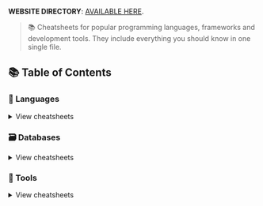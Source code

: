 **WEBSITE DIRECTORY**: [AVAILABLE HERE](https://mackka2k.github.io/index.html).

> 📚 Cheatsheets for popular programming languages, frameworks and development tools. They include everything you should know in one single file.

## 📚 Table of Contents

### 📃 Languages

<details>
<summary>View cheatsheets</summary>

#### Command line interface

- [HTML/CSS]([HTML+CSS]) | -- | [Tailwind.css]([TAILWIND-CSS])
- [JAVASCRIPT]([JAVASCRIPT]) | -- | [TypeScript]([TYPESCRIPT]) - [React.js]([REACT]) - [Node.js]([NODEJS])
- [PHP]([PHP])
- [C++]([C++])
- [C# WINFORMS]([C#-WINFORMS])
- [JAVA]([JAVA])



</details>


### 🗃️ Databases

<details>
<summary>View cheatsheets</summary>

#### SQL

- [MySQL](databases/mysql.sh)

  </details>

### 🔧 Tools

<details>
<summary>View cheatsheets</summary>

#### Development

- [Bash](languages/bash.sh)
- [Emmet](tools/emmet.md)
- [Git](tools/git.sh)
- [Visual Studio Code](tools/vscode.md)

#### Infrastructure

- [Docker](tools/docker.sh) (UNDONE)
  </details>
